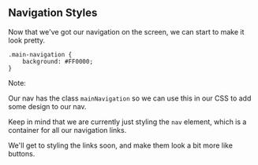 ## Navigation Styles

Now that we've got our navigation on the screen, we can start to make it look pretty.

    .main-navigation {
        background: #FF0000;
    }


Note:

Our nav has the class `mainNavigation` so we can use this in our CSS to add some design to our nav.

Keep in mind that we are currently just styling the `nav` element, which is a container for all our navigation links.

We'll get to styling the links soon, and make them look a bit more like buttons.